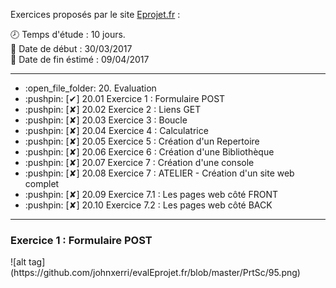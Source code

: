 Exercices proposés par le site <a href="https://www.eprojet.fr/cours/php/20-php-evaluation" target="_blank">Eprojet.fr</a> :

:clock8: Temps d'étude : 10 jours.<br />
:date: Date de début : 30/03/2017<br />
:date: Date de fin éstimé : 09/04/2017<br />

<hr />

<ul>
	<li>:open_file_folder: 20. Evaluation</li>
	<li>:pushpin: [✔] 20.01   Exercice 1 : Formulaire POST</li>
	<li>:pushpin: [✘] 20.02   Exercice 2 : Liens GET</li>
	<li>:pushpin: [✘] 20.03   Exercice 3 : Boucle</li>
	<li>:pushpin: [✘] 20.04   Exercice 4 : Calculatrice</li>
	<li>:pushpin: [✘] 20.05   Exercice 5 : Création d'un Repertoire</li>
	<li>:pushpin: [✘] 20.06   Exercice 6 : Création d'une Bibliothèque</li>
	<li>:pushpin: [✘] 20.07   Exercice 7 : Création d'une console</li>
	<li>:pushpin: [✘] 20.08   Exercice 7 : ATELIER - Création d'un site web complet</li>
	<li>:pushpin: [✘] 20.09   Exercice 7.1 : Les pages web côté FRONT</li>
	<li>:pushpin: [✘] 20.10   Exercice 7.2 : Les pages web côté BACK</li>
</ul>

<hr />

<h3>Exercice 1 : Formulaire POST</h3>
![alt tag](https://github.com/johnxerri/evalEprojet.fr/blob/master/PrtSc/95.png)